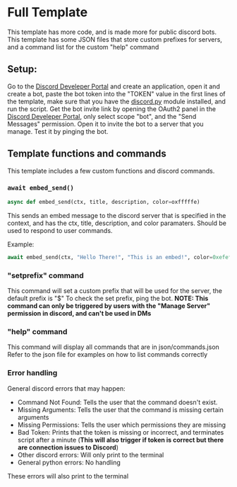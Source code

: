 # Full Template
This template has more code, and is made more for public discord bots. This template has some JSON files that store custom prefixes for servers, and a command list for the custom "help" command
## Setup:
Go to the [Discord Develeper Portal]("https://discord.com/developers/applications") and create an application, open it and create a bot, paste the bot token into the "TOKEN" value in the first lines of the template, make sure that you have the [discord.py](https://github.com/Rapptz/discord.py) module installed, and run the script.
Get the bot invite link by opening the OAuth2 panel in the [Discord Develeper Portal]("https://discord.com/developers/applications"), only select scope "bot", and the "Send Messages" permission. Open it to invite the bot to a server that you manage. Test it by pinging the bot.
## Template functions and commands
This template includes a few custom functions and discord commands.
### ``await embed_send()``
```python
async def embed_send(ctx, title, description, color=oxfffffe)
```
This sends an embed message to the discord server that is specified in the context, and has the ctx, title, description, and color paramaters. Should be used to respond to user commands.

Example:
```python
await embed_send(ctx, "Hello There!", "This is an embed!", color=0xefefef)
```
### "setprefix" command
This command will set a custom prefix that will be used for the server, the default prefix is "$"
To check the set prefix, ping  the bot.
**NOTE: This command can only be triggered by users with the "Manage Server" permission in discord, and can't be used in DMs**

### "help" command
This command will display all commands that are in json/commands.json
Refer to the json file for examples on how to list commands correctly
### Error handling
General discord errors that may happen:
* Command Not Found: Tells the user that the command doesn't exist.
* Missing Arguments: Tells the user that the command is missing certain arguments
* Missing Permissions: Tells the user which permissions they are missing
* Bad Token: Prints that the token is missing or incorrect, and terminates script after a minute (**This will also trigger if token is correct but there are connection issues to Discord**)
* Other discord errors: Will only print to the terminal
* General python errors: No handling

These errors will also print to the terminal
